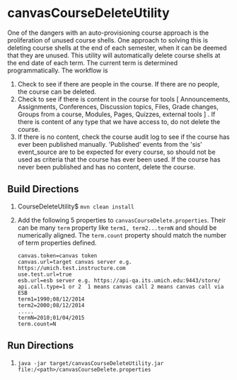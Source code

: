 # canvasCourseDeleteUtility
One of the dangers with an auto-provisioning course approach is the proliferation of unused course shells. One approach to solving this is deleting course shells at the end of each semester, when it can be deemed that they are unused. This utility will automatically delete course shells at the end date of each term. The current term is determined programmatically. The workflow is 

1. Check to see if there are people in the course. If there are no people, the course can be deleted. 
2. Check to see if there is content in the course for tools [ Announcements, Assignments, Conferences, Discussion topics, Files, Grade changes, Groups from a course, Modules, Pages, Quizzes, external tools ] . If there is content of any type that we have access to, do not delete the course. 
3. If there is no content, check the course audit log to see if the course has ever been published manually. 'Published' events from the 'sis' event_source are to be expected for every course, so should not be used as criteria that the course has ever been used. If the course has never been published and has no content, delete the course. 

## Build Directions

1. CourseDeleteUtility$ `mvn clean install`
2. Add the following 5 properties to `canvasCourseDelete.properties`. Their can be many `term` property like `term1, term2...termN` and should be numerically aligned. The `term.count` property should match the number of term properties defined.
    
    ```
    canvas.token=canvas token  
    canvas.url=target canvas server e.g. https://umich.test.instructure.com  
    use.test.url=true  
    esb.url=esb server e.g. https://api-qa.its.umich.edu:9443/store/  
    api.call.type=1 or 2  1 means canvas call 2 means canvas call via ESB
    term1=1990;08/12/2014
    term2=2000;08/12/2014
    .....
    termN=2010;01/04/2015
    term.count=N
    ```
    
    
   
## Run Directions
1. `java -jar target/canvasCourseDeleteUtility.jar file:/<path>/canvasCourseDelete.properties`
  
 
